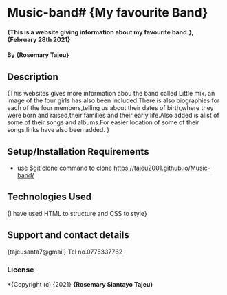 # Music-band# {My favourite Band}
#### {This is a website giving information about my favourite band.}, {February 28th 2021}
#### By **{Rosemary Tajeu}**
## Description
{This websites gives more information abou the band called Little mix. an image of the four girls has also been included.There is also biographies for each of the four members,telling us about their dates of birth,where they were born and raised,their families and their early life.Also added is alist of some of their songs and albums.For easier location of some of their songs,links have also been added. }
## Setup/Installation Requirements
* use $git clone command to clone
  https://tajeu2001.github.io/Music-band/
## Technologies Used
{I have used HTML to structure and CSS to style}
## Support and contact details
{tajeusanta7@gmail} Tel no.0775337762
### License
*{Copyright (c) {2021} **{Rosemary Siantayo Tajeu}**
  

